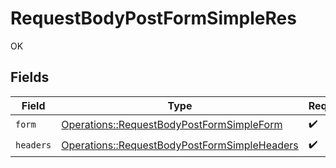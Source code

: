 # RequestBodyPostFormSimpleRes

OK


## Fields

| Field                                                                                                       | Type                                                                                                        | Required                                                                                                    | Description                                                                                                 |
| ----------------------------------------------------------------------------------------------------------- | ----------------------------------------------------------------------------------------------------------- | ----------------------------------------------------------------------------------------------------------- | ----------------------------------------------------------------------------------------------------------- |
| `form`                                                                                                      | [Operations::RequestBodyPostFormSimpleForm](../../models/operations/requestbodypostformsimpleform.md)       | :heavy_check_mark:                                                                                          | N/A                                                                                                         |
| `headers`                                                                                                   | [Operations::RequestBodyPostFormSimpleHeaders](../../models/operations/requestbodypostformsimpleheaders.md) | :heavy_check_mark:                                                                                          | N/A                                                                                                         |